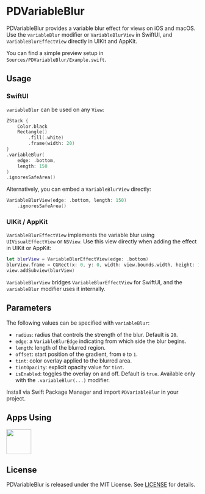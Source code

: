 # PDVariableBlur

PDVariableBlur provides a variable blur effect for views on iOS and macOS.
Use the `variableBlur` modifier or `VariableBlurView` in SwiftUI, and `VariableBlurEffectView` directly in UIKit and AppKit.

You can find a simple preview setup in `Sources/PDVariableBlur/Example.swift`.

## Usage

### SwiftUI

`variableBlur` can be used on any `View`:

```swift
ZStack {
    Color.black
    Rectangle()
        .fill(.white)
        .frame(width: 20)
}
.variableBlur(
    edge: .bottom,
    length: 150
)
.ignoresSafeArea()
```

Alternatively, you can embed a `VariableBlurView` directly:

```swift
VariableBlurView(edge: .bottom, length: 150)
    .ignoresSafeArea()
```


### UIKit / AppKit

`VariableBlurEffectView` implements the variable blur using `UIVisualEffectView` or `NSView`.
Use this view directly when adding the effect in UIKit or AppKit:

```swift
let blurView = VariableBlurEffectView(edge: .bottom)
blurView.frame = CGRect(x: 0, y: 0, width: view.bounds.width, height: 150)
view.addSubview(blurView)
```

`VariableBlurView` bridges `VariableBlurEffectView` for SwiftUI, and the `variableBlur` modifier uses it internally.

## Parameters

The following values can be specified with `variableBlur`:

- `radius`: radius that controls the strength of the blur. Default is `20`.
- `edge`: a `VariableBlurEdge` indicating from which side the blur begins.
- `length`: length of the blurred region.
- `offset`: start position of the gradient, from `0` to `1`.
- `tint`: color overlay applied to the blurred area.
- `tintOpacity`: explicit opacity value for `tint`.
- `isEnabled`: toggles the overlay on and off. Default is `true`. Available only with the `.variableBlur(...)` modifier.

Install via Swift Package Manager and import `PDVariableBlur` in your project.

## Apps Using

<p float="left">
    <a href="https://apps.apple.com/jp/app/tweetpd/id1671411031"><img src="https://i.imgur.com/AC6eGdx.png" height="65"></a>
</p>

## License

PDVariableBlur is released under the MIT License. See [LICENSE](LICENSE) for details.
